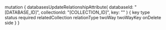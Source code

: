 mutation {
    databasesUpdateRelationshipAttribute(
        databaseId: "[DATABASE_ID]",
        collectionId: "[COLLECTION_ID]",
        key: ""
    ) {
        key
        type
        status
        required
        relatedCollection
        relationType
        twoWay
        twoWayKey
        onDelete
        side
    }
}
